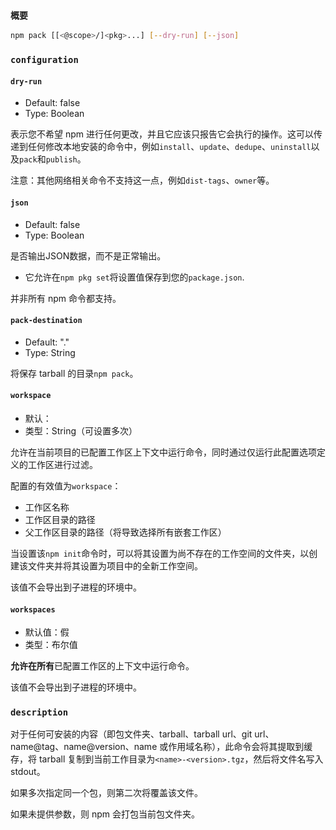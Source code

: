 ### `概要`

```bash
npm pack [[<@scope>/]<pkg>...] [--dry-run] [--json]
```

### `configuration`

#### `dry-run`

- Default: false
- Type: Boolean

表示您不希望 npm 进行任何更改，并且它应该只报告它会执行的操作。这可以传递到任何修改本地安装的命令中，例如`install`、`update`、`dedupe`、`uninstall`以及`pack`和`publish`。

注意：其他网络相关命令不支持这一点，例如`dist-tags`、`owner`等。

#### `json`

- Default: false
- Type: Boolean

是否输出JSON数据，而不是正常输出。

- 它允许在`npm pkg set`将设置值保存到您的`package.json`.

并非所有 npm 命令都支持。

#### `pack-destination`

- Default: "."
- Type: String

将保存 tarball 的目录`npm pack`。

#### `workspace`

- 默认：
- 类型：String（可设置多次）

允许在当前项目的已配置工作区上下文中运行命令，同时通过仅运行此配置选项定义的工作区进行过滤。

配置的有效值为`workspace`：

- 工作区名称
- 工作区目录的路径
- 父工作区目录的路径（将导致选择所有嵌套工作区）

当设置该`npm init`命令时，可以将其设置为尚不存在的工作空间的文件夹，以创建该文件夹并将其设置为项目中的全新工作空间。

该值不会导出到子进程的环境中。

#### `workspaces`

- 默认值：假
- 类型：布尔值

**允许在所有**已配置工作区的上下文中运行命令。

该值不会导出到子进程的环境中。

### `description`

对于任何可安装的内容（即包文件夹、tarball、tarball url、git url、name@tag、name@version、name 或作用域名称），此命令会将其提取到缓存，将 tarball 复制到当前工作目录为`<name>-<version>.tgz`，然后将文件名写入 stdout。

如果多次指定同一个包，则第二次将覆盖该文件。

如果未提供参数，则 npm 会打包当前包文件夹。